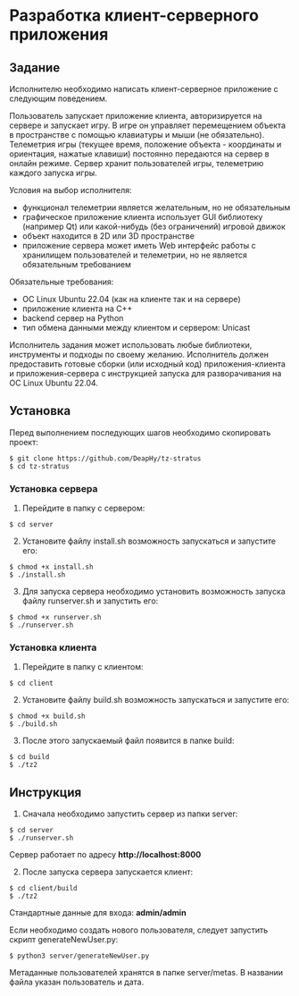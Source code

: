 # **Разработка клиент-серверного приложения**
## Задание

Исполнителю необходимо написать клиент-серверное приложение с следующим поведением.

Пользователь запускает приложение клиента, авторизируется на сервере и запускает игру.
В игре он управляет перемещением объекта в пространстве с помощью клавиатуры и мыши (не обязательно).
Телеметрия игры (текущее время, положение объекта - координаты и ориентация, нажатые клавиши) постоянно передаются на сервер в онлайн режиме.
Сервер хранит пользователей игры, телеметрию каждого запуска игры.

Условия на выбор исполнителя:
- функционал телеметрии является желательным, но не обязательным
- графическое приложение клиента использует GUI библиотеку (например Qt) или какой-нибудь (без ограничений) игровой движок
- объект находится в 2D или 3D пространстве
- приложение сервера может иметь Web интерфейс работы с хранилищем пользователей и телеметрии, но не является обязательным требованием

Обязательные требования:
- ОС Linux Ubuntu 22.04 (как на клиенте так и на сервере)
- приложение клиента на C++
- backend сервер на Python
- тип обмена данными между клиентом и сервером: Unicast

Исполнитель задания может использовать любые библиотеки, инструменты и подходы по своему желанию.
Исполнитель должен предоставить готовые сборки (или исходный код) приложения-клиента и приложения-сервера с инструкцией запуска для разворачивания на ОС Linux Ubuntu 22.04.

## Установка
Перед выполнением последующих шагов необходимо скопировать проект:
```
$ git clone https://github.com/DeapHy/tz-stratus
$ cd tz-stratus
```
### Установка сервера
1. Перейдите в папку с сервером:
```
$ cd server
```
2. Установите файлу install.sh возможность запускаться и запустите его:
```
$ chmod +x install.sh
$ ./install.sh
```
3. Для запуска сервера необходимо установить возможность запуска файлу runserver.sh и запустить его:
```
$ chmod +x runserver.sh
$ ./runserver.sh
```
### Установка клиента
1. Перейдите в папку с клиентом:
```
$ cd client
```
2. Установите файлу build.sh возможность запускаться и запустите его:
```
$ chmod +x build.sh
$ ./build.sh
```
3. После этого запускаемый файл появится в папке build:
```
$ cd build
$ ./tz2
```

## Инструкция
1. Сначала необходимо запустить сервер из папки server:
```
$ cd server
$ ./runserver.sh
```
Сервер работает по адресу **http://localhost:8000**

2. После запуска сервера запускается клиент:
```
$ cd client/build
$ ./tz2
```
Стандартные данные для входа: **admin/admin**

Если необходимо создать нового пользователя, следует запустить скрипт generateNewUser.py:
```
$ python3 server/generateNewUser.py
```
Метаданные пользователей хранятся в папке server/metas. В названии файла указан пользователь и дата.
